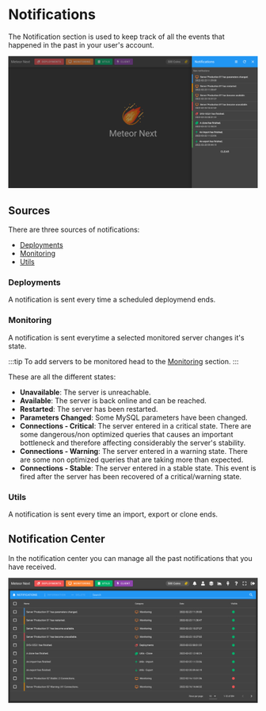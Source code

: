 # Notifications

The Notification section is used to keep track of all the events that happened in the past in your user's account.

![alt text](../../assets/notifications/notifications.png "Notifications")

## Sources

There are three sources of notifications:

- [Deployments](#deployments)
- [Monitoring](#monitoring)
- [Utils](#utils)

### Deployments

A notification is sent every time a scheduled deploymend ends.

### Monitoring

A notification is sent everytime a selected monitored server changes it's state.

:::tip
To add servers to be monitored head to the [Monitoring](./monitoring) section. 
:::

These are all the different states:

- **Unavailable**: The server is unreachable.
- **Available**: The server is back online and can be reached.
- **Restarted**: The server has been restarted.
- **Parameters Changed**: Some MySQL parameters have been changed.
- **Connections - Critical**: The server entered in a critical state. There are some dangerous/non optimized queries that causes an important bottleneck and therefore affecting considerably the server's stability.
- **Connections - Warning**: The server entered in a warning state. There are some non optimized queries that are taking more than expected.
- **Connections - Stable**: The server entered in a stable state. This event is fired after the server has been recovered of a critical/warning state.

### Utils

A notification is sent every time an import, export or clone ends.

## Notification Center

In the notification center you can manage all the past notifications that you have received.

![alt text](../../assets/notifications/notifications-center.png "Notification Center")